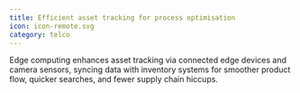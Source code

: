 ```yaml
---
title: Efficient asset tracking for process optimisation
icon: icon-remote.svg
category: telco
---
```


Edge computing enhances asset tracking via connected edge devices and camera sensors, syncing data with inventory systems for smoother product flow, quicker searches, and fewer supply chain hiccups.

